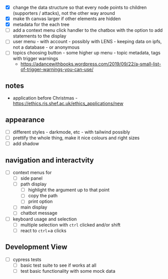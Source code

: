 
 - [x] change the data structure so that every node points to children (supporters / attacks), not the other way around
 - [x] make th canvas larger if other elements are hidden
 - [x] metadata for the each tree
 - [ ] add a context menu click handler to the chatbox with the option to add statements to the display
 - [ ] user menu - with account - possibly with LENS - keeping data on ipfs, not a database - or anonymous
 - [ ] topics choosing button - some higher up menu - topic metadata, tags with trigger warnings
   - https://adancewithbooks.wordpress.com/2019/09/22/a-small-list-of-trigger-warnings-you-can-use/

 ## notes
 - application before Christmas - https://ethics.ris.shef.ac.uk/ethics_applications/new

## appearance
- [ ] different styles - darkmode, etc - with tailwind possibly
- [ ] prettify the whole thing, make it nice colours and right sizes  
- [ ] add shadow

## navigation and interactvity
- [ ] context menus for
  - [ ] side panel
  - [ ] path display
    - [ ] highlight the argument up to that point
    - [ ] copy the path
    - [ ] print option
  - [ ] main display
  - [ ] chatbot message
- [ ] keyboard usage and selection
  - [ ] multiple selection with `ctrl` clicked and/or shift
  - [ ] react to `ctrl`+a clicks

## Development View
- [ ] cypress tests 
  - [ ] basic test suite to see if works at all
  - [ ] test basic functionality with some mock data
